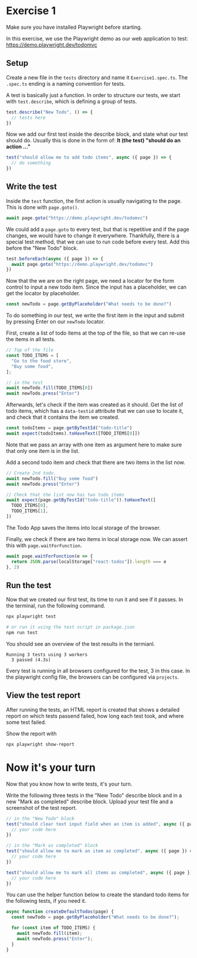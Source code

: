 # Exercise 1

Make sure you have installed Playwright before starting.

In this exercise, we use the Playwright demo as our web application to test: https://demo.playwright.dev/todomvc

## Setup

Create a new file in the `tests` directory and name it `Exercise1.spec.ts`. The `.spec.ts` ending is a naming convention for tests.

A test is basically just a function.
In order to structure our tests, we start with `test.describe`, which is defining a group of tests.

```ts
test.describe("New Todo", () => {
  // tests here
})
```

Now we add our first test inside the describe block, and state what our test should do. Usually this is done in the form of: **It (the test) "should do an action ..."**

```ts
test("should allow me to add todo items", async ({ page }) => {
  // do something
})
```

## Write the test

Inside the `test` function, the first action is usually navigating to the page. This is done with `page.goto()`.

```ts
await page.goto("https://demo.playwright.dev/todomvc")
```

We could add a `page.goto` to every test, but that is repetitive and if the page changes, we would have to change it everywhere. Thankfully, there is a special test method, that we can use to run code before every test. Add this before the "New Todo" block.

```ts
test.beforeEach(async ({ page }) => {
  await page.goto("https://demo.playwright.dev/todomvc")
})
```

Now that the we are on the right page, we need a locator for the form control to input a new todo item.
Since the input has a placeholder, we can get the locator by placeholder.

```ts
const newTodo = page.getByPlaceholder("What needs to be done?")
```


To do something in our test, we write the first item in the input and submit by pressing Enter on our `newTodo` locator.

First, create a list of todo items at the top of the file, so that we can re-use the items in all tests.

```ts
// Top of the file
const TODO_ITEMS = [
  "Go to the food store",
  "Buy some food",
];

// in the test
await newTodo.fill(TODO_ITEMS[0])
await newTodo.press("Enter")
```

Afterwards, let's check if the item was created as it should. Get the list of todo items, which has a `data-testid` attribute that we can use to locate it, and check that it contains the item we created.

```ts
const todoItems = page.getByTestId("todo-title")
await expect(todoItems).toHaveText([TODO_ITEMS[0]])
```

Note that we pass an array with one item as argument here to make sure that only one item is in the list.

Add a second todo item and check that there are two items in the list now.

```ts
// Create 2nd todo.
await newTodo.fill("Buy some food")
await newTodo.press("Enter")

// Check that the list now has two todo items
await expect(page.getByTestId("todo-title")).toHaveText([
  TODO_ITEMS[0],
  TODO_ITEMS[1],
])
```

The Todo App saves the items into local storage of the browser.

Finally, we check if there are two items in local storage now.
We can assert this with `page.waitForFunction`.

```ts
await page.waitForFunction(e => {
  return JSON.parse(localStorage["react-todos"]).length === e
}, 2)
```

## Run the test

Now that we created our first test, its time to run it and see if it passes. In the terminal, run the following command.

```bash
npx playwright test

# or run it using the test script in package.json
npm run test
```

You should see an overview of the test results in the termianl.

```
Running 3 tests using 3 workers
  3 passed (4.3s)
```

Every test is running in all browsers configured for the test, 3 in this case. In the playwright config file, the browsers can be configured via `projects`.

## View the test report

After running the tests, an HTML report is created that shows a detailed report on which tests passend failed, how long each test took, and where some test failed.

Show the report with

```
npx playwright show-report
```

# Now it's your turn

Now that you know how to write tests, it's your turn.

Write the following three tests in the "New Todo" describe block and in a new "Mark as completed" describe block. Upload your test file and a screenshot of the test report.

```ts
// in the "New Todo" block
test("should clear text input field when an item is added", async ({ page }) => {
  // your code here
})

// in the "Mark as completed" block
test("should allow me to mark an item as completed", async ({ page }) => {
  // your code here
})

test("should allow me to mark all items as completed", async ({ page }) => {
  // your code here
})
```

You can use the helper function below to create the standard todo items for the following tests, if you need it.

```ts
async function createDefaultTodos(page) {
  const newTodo = page.getByPlaceholder("What needs to be done?");

  for (const item of TODO_ITEMS) {
    await newTodo.fill(item);
    await newTodo.press("Enter");
  }
}
```
